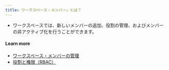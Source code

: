 ```yaml
---
title: ワークスペース・メンバー」とは？
---
```


- ワークスペースでは、新しいメンバーの追加、役割の管理、およびメンバーの非アクティブ化を行うことができます。

#### Learn more

- [ワークスペース・メンバーの管理](https://bytebase.cc/docs/get-started/step-by-step/register-accounts/#manage-members-eg-update-password)
- [役割と権限（RBAC）](https://docs.bytebase.com/concepts/roles-and-permissions)

